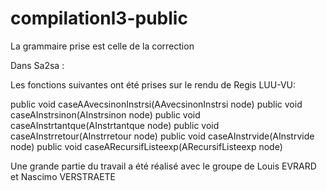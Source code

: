 # compilationl3-public

La grammaire prise est celle de la correction

Dans Sa2sa :

Les fonctions suivantes ont été prises sur le rendu de Regis LUU-VU:

public void caseAAvecsinonInstrsi(AAvecsinonInstrsi node) 
public void caseAInstrsinon(AInstrsinon node)
public void caseAInstrtantque(AInstrtantque node)
public void caseAInstrretour(AInstrretour node)
public void caseAInstrvide(AInstrvide node) 
public void caseARecursifListeexp(ARecursifListeexp node)


Une grande partie du travail a été réalisé avec le groupe de Louis EVRARD et Nascimo VERSTRAETE
